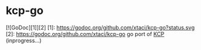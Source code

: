 # kcp-go
[![GoDoc][1]][2]
[1]: https://godoc.org/github.com/xtaci/kcp-go?status.svg
[2]: https://godoc.org/github.com/xtaci/kcp-go
go port of [KCP](https://github.com/skywind3000/kcp) (inprogress...) 

